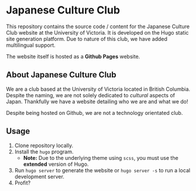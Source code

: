 # Japanese Culture Club
This repository contains the source code / content for the Japanese Culture Club website at the University of Victoria. It is developed on the Hugo static site generation platform. Due to nature of this club, we have added multilingual support. 

The website itself is hosted as a **Github Pages** website.

## About Japanese Culture Club
We are a club based at the University of Victoria located in British Columbia. Despite the naming, we are not solely dedicated to _cultural_ aspects of Japan. Thankfully we have a website detailing who we are and what we do!

Despite being hosted on Github, we are not a technology orientated club.

## Usage
1. Clone repository locally.
2. Install the `hugo` program.
    - **Note:** Due to the underlying theme using `scss`, you must use the **extended** version of Hugo.
3. Run `hugo server` to generate the website or `hugo server -s` to run a local development server.
4. Profit?